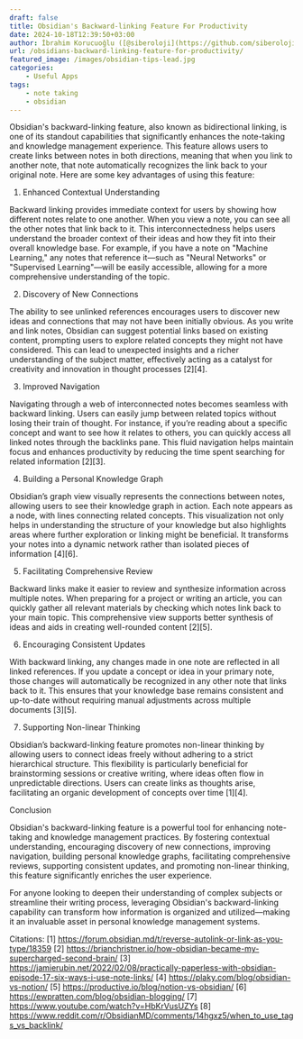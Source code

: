 ```yaml
---
draft: false
title: Obsidian's Backward-linking Feature For Productivity
date: 2024-10-18T12:39:50+03:00
author: İbrahim Korucuoğlu ([@siberoloji](https://github.com/siberoloji))
url: /obsidians-backward-linking-feature-for-productivity/
featured_image: /images/obsidian-tips-lead.jpg
categories:
    - Useful Apps
tags:
    - note taking
    - obsidian
---
```



Obsidian's backward-linking feature, also known as bidirectional linking, is one of its standout capabilities that significantly enhances the note-taking and knowledge management experience. This feature allows users to create links between notes in both directions, meaning that when you link to another note, that note automatically recognizes the link back to your original note. Here are some key advantages of using this feature:



1. Enhanced Contextual Understanding



Backward linking provides immediate context for users by showing how different notes relate to one another. When you view a note, you can see all the other notes that link back to it. This interconnectedness helps users understand the broader context of their ideas and how they fit into their overall knowledge base. For example, if you have a note on "Machine Learning," any notes that reference it—such as "Neural Networks" or "Supervised Learning"—will be easily accessible, allowing for a more comprehensive understanding of the topic.



2. Discovery of New Connections



The ability to see unlinked references encourages users to discover new ideas and connections that may not have been initially obvious. As you write and link notes, Obsidian can suggest potential links based on existing content, prompting users to explore related concepts they might not have considered. This can lead to unexpected insights and a richer understanding of the subject matter, effectively acting as a catalyst for creativity and innovation in thought processes [2][4].



3. Improved Navigation



Navigating through a web of interconnected notes becomes seamless with backward linking. Users can easily jump between related topics without losing their train of thought. For instance, if you’re reading about a specific concept and want to see how it relates to others, you can quickly access all linked notes through the backlinks pane. This fluid navigation helps maintain focus and enhances productivity by reducing the time spent searching for related information [2][3].



4. Building a Personal Knowledge Graph



Obsidian’s graph view visually represents the connections between notes, allowing users to see their knowledge graph in action. Each note appears as a node, with lines connecting related concepts. This visualization not only helps in understanding the structure of your knowledge but also highlights areas where further exploration or linking might be beneficial. It transforms your notes into a dynamic network rather than isolated pieces of information [4][6].



5. Facilitating Comprehensive Review



Backward links make it easier to review and synthesize information across multiple notes. When preparing for a project or writing an article, you can quickly gather all relevant materials by checking which notes link back to your main topic. This comprehensive view supports better synthesis of ideas and aids in creating well-rounded content [2][5].



6. Encouraging Consistent Updates



With backward linking, any changes made in one note are reflected in all linked references. If you update a concept or idea in your primary note, those changes will automatically be recognized in any other note that links back to it. This ensures that your knowledge base remains consistent and up-to-date without requiring manual adjustments across multiple documents [3][5].



7. Supporting Non-linear Thinking



Obsidian’s backward-linking feature promotes non-linear thinking by allowing users to connect ideas freely without adhering to a strict hierarchical structure. This flexibility is particularly beneficial for brainstorming sessions or creative writing, where ideas often flow in unpredictable directions. Users can create links as thoughts arise, facilitating an organic development of concepts over time [1][4].



Conclusion



Obsidian's backward-linking feature is a powerful tool for enhancing note-taking and knowledge management practices. By fostering contextual understanding, encouraging discovery of new connections, improving navigation, building personal knowledge graphs, facilitating comprehensive reviews, supporting consistent updates, and promoting non-linear thinking, this feature significantly enriches the user experience.



For anyone looking to deepen their understanding of complex subjects or streamline their writing process, leveraging Obsidian's backward-linking capability can transform how information is organized and utilized—making it an invaluable asset in personal knowledge management systems.



Citations: [1] https://forum.obsidian.md/t/reverse-autolink-or-link-as-you-type/18359 [2] https://brianchristner.io/how-obsidian-became-my-supercharged-second-brain/ [3] https://jamierubin.net/2022/02/08/practically-paperless-with-obsidian-episode-17-six-ways-i-use-note-links/ [4] https://plaky.com/blog/obsidian-vs-notion/ [5] <a href="https://productive.io/blog/notion-vs-obsidian/" target="_blank" rel="noopener" title="">https://productive.io/blog/notion-vs-obsidian/</a> [6] https://ewpratten.com/blog/obsidian-blogging/ [7] https://www.youtube.com/watch?v=HbKrVusUZYs [8] https://www.reddit.com/r/ObsidianMD/comments/14hgxz5/when_to_use_tags_vs_backlink/
